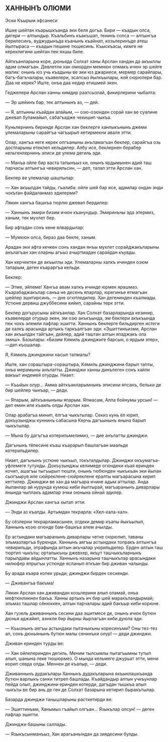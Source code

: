 ## ХАННЫНЪ ОЛЮМИ

Эски Къырым эфсанеси

Ишке шейтан къарышкъанда эки беля догъа.
Бири — къадын олса, дигери — алтындыр.
Къальбинъ къакъшап, тенинъ солса — алтынгъа берилесинъ, вуджудынъда къанынъ къайнап, козьлеринъде атеш йылтыраса — къадын пешине тюшесинъ.
Къыскъасы, кимге не кереклигини шейтан пек яхшы биле.

Айткъанларына коре, дюньяда Солхат ханы Арслан хандан да акъыллы адам олмагъан.
Девлетли хан омюрден мемнюн олмакъ ичюн эр шейге малик: онынъ юз учь къадыны ве эки юз джариеси, мермер сарайлары, багъ-багъчалары, къавелери, эсапсыз йылкъылары, кой сюрюлери бар.
Даа не керек?
Иште, онъа даа недир етишмей экен.

Геджелери Арслан ханны кимдир раатсызлай, фикирлерини чыбалта:

— Эр шейинъ бар, тек алтынынъ аз, — дей.

— Я, алтынны къайдан алайым, — озю-озюнден сорай хан ве суалине джевап буламайып, сабагъадже чекишип чыкъа.

Куньлернинъ биринде Арслан хан беклерге ханлыкънынъ джеми улемаларыны сарайгъа чагъырып кетирмекни авале этти.

Олар, хангъа неге керек олгъаныны анъламагъан беклер, сарайгъа озь достларыны етеклеп кельдилер.
Албу исе, беклернен берабер кельгенлернинъ эписи де улема дегиль эди.

— Манъа ойле бир васта тапынъыз ки, онынъ ярдымынен адий таш парчасы алтынгъа чевирильсин, — деп, талап этти Арслан хан.

Беклер ве улемалар шаштылар:

— Хан акъылдан тайды, гъалиба: ойле шей бар исе, адамлар ондан энди чокътан файдаланмаз эдилерми?

Лякин хангьа башкъа тюрлю джевап бердилер:

— Ханнынъ эмири бизим ичюн къанундыр.
Эмиринъны эда этермиз, ханым, тек мухлет бер.

Бир афтадан сонъ кене ялвардылар:

— Мумкюн олса, бираз даа бекле, ханым.

Арадан эки афта кечкен сонъ хандан янъы мухлет сорайджакъларыны анълагъан хан оларны агъыз ачыртмадан сарайдан къувды.

Хан керчектен де акъыллы эди.
Улемаларны халкъ ичинден озюм тапарым, деген къараргъа кельди.

Беклер:

— Этме, эйлеме!
Хангьа авам халкъ ичинде юрмек ярашмаз.
Къарабаджакълар санъа не десенъ япарлар, юрегинъе ятмагъан шейлер эшитирсинъ, — дне огютледилер.
Хан дегенинден къалмады.
Устюне дервиш джуббесини кийип, сарайны терк этти.

Беклер догърусыны айткъанлар.
Хан Солхат базарларында кезинир, къавелерде отурыр экен, эм озю акъкъында, эм беклери акъкъында пек чокъ элемли лафлар эшитти.
Ханнынъ беклерге бильдирген истеги де халкъ арасында артыкъ таркъалгъан эди: «Эшиттинъизми, Арслан хан акъылдан тайгъан, дейлер, адий таштан алтын япаджакъ ола эмиш».
Базылары: «Бизим Кямиль джинджиге барсын, о ярдым этер», —деп къошалар.

Я, Кямиль джинджини насыл тапмалы?

Иште, хан сораштыра-сораштыра, Кямиль джинджини барып тапты, онъа мерамыны анълатты.
Джинджи ханны динълеген сонъ хайли вакъыт индемей отурды.
Ниает:

— Къыйын олур...
Амма айткъанларымнынъ эписини япсанъ, бельки де бир шейлер чыкъар, — деди.

— Япарым, айткъанынъны япарым.
Япмасам, Алла бойнумы урсын! — деп емин иле къаиль олды Арслан хан.

Олар арабагъа минип, ёлгъа чыкътылар.
Секиз кунь ёл юрип, докъузынджы куннинъ сабасына Керчь дагъынынъ янына барып чыкътылар.

— Мына бу дагъгъа котерильмелимиз, — дие анълатты джинджи.

Дагънынъ тёпесине къаш къарарып башлагъан маальде котерильдилер.

Ниает, дагънынъ устюне чыкъып, токъталдылар.
Джинджи окъумагъа-уфлемеге тутунды.
Докъузынджы келимеде огюндеки къая еринден кочип, ашагъы тыгъырып тюшти, онынъ тюбюнден чыкъкъан эки йылан сызгъырув иле сюйреклене-сюйреклене ералты магъарасына кирип кеттилер.
Джинджи ве хан да магъара ичине адым аттылар.
Анда йыланлар ай нурунда кумюш киби йылтырай, магъаранынъ диварлары янында чыплакъ адамлар эчки оюнына ойнай эдилер.

Джинджи Арслан хангъа хытап этти:

— Энди аз къалды.
Артымдан текрарла: «Хел-хала-хал».

Бу сёзлерни текрарламасынен, огдеки демир къапы йыкъылып, Ханнынъ козю огюнде бам-башкъа алем ачылды.

Ер астындаки магъаранынъ диварлары четке сюрюлип, таваны эльмазларгъа бурюнди.
Ханнынъ аягъы астындаки топракъ алтынгъа чевирильди, этрафында алтын акъчалар уюрильдилер.
Ерден алтын таш тюртип чыкъты; орталыкъны джевхер, якъут ташчыкъларнынъ парылдавы айдынлатты.
Ханнынъ назарына ташчыкълар арасындаки нилюфер япрыгъы устюнде ясланып яткъан бир дживан чалынды.

Бу арада къара копек урьди; джинджи бирден сескенди.

— Дживангъа бакъма!

Лякин Арслан хан дживандан козьлерини алып оламай, онъа мефтюнликнен бакъа.
Ханны артыкъ ич бир шей маракъландырмай; эльмаз ташлар сёнюккен, алтын парчалары адий бакъыр киби корюне.

Хан гузель дживаннынъ сесини даа эшитмесе де, онынъ ичюн бутюн дюнья аджайип, аэнкли бир йырны йырлагъан киби дуюла эди.

— Къызнынъ аягъы астындаки пытачыкъны коресинъми?
Оны тез-тез ал, сонъ дюньянынъ бутюн малы сенинъки олур! — деди джинджи.

Дживан еринден турды ве:

— Хан ойлелеринден дегиль.
Меним тылсымлы пытагъымны тутып алып, шанына леке тюшюрмез.
О мында кельмеге джурьат этти, мени корип севда олды.
Меннен де къалыр, — деди.

Дживаннынъ дудакълары Ханнынъ дудакъларына якъынлашкъанда бутюн варлыкъ санки титреп башлады.
Къайдандыр алтын учкъунлар пейда олып, джинджини еринден котерди, дагъдан тышкъа алып чыкъты ве бир ань де ген де Солхат базарына кетирип быракътылар.

Базарда джинджи танышларыны расткетирди ве:

— Эшиттинъми, Ханымыз гъайып олгъан...
Языкълар олсун! — деген лафлар эшитти.

Джинджи башыны саллады.

— Языкъсынманъыз, Хан арагьанъіндан да зиядесини булды.
